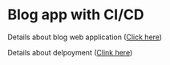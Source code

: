 # Blog app with CI/CD

Details about blog web application ([Click here](https://github.com/Rishang/blogPost/tree/master/deploy))

Details about delpoyment ([Clink here](https://github.com/Rishang/blogPost/tree/master/webapp))
